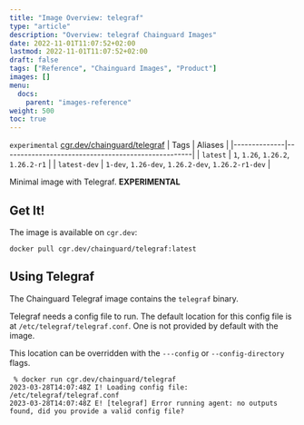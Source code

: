 ```yaml
---
title: "Image Overview: telegraf"
type: "article"
description: "Overview: telegraf Chainguard Images"
date: 2022-11-01T11:07:52+02:00
lastmod: 2022-11-01T11:07:52+02:00
draft: false
tags: ["Reference", "Chainguard Images", "Product"]
images: []
menu:
  docs:
    parent: "images-reference"
weight: 500
toc: true
---
```


`experimental` [cgr.dev/chainguard/telegraf](https://github.com/chainguard-images/images/tree/main/images/telegraf)
| Tags         | Aliases                                            |
|--------------|----------------------------------------------------|
| `latest`     | `1`, `1.26`, `1.26.2`, `1.26.2-r1`                 |
| `latest-dev` | `1-dev`, `1.26-dev`, `1.26.2-dev`, `1.26.2-r1-dev` |



Minimal image with Telegraf. **EXPERIMENTAL**

## Get It!

The image is available on `cgr.dev`:

```
docker pull cgr.dev/chainguard/telegraf:latest
```

## Using Telegraf

The Chainguard Telegraf image contains the `telegraf` binary.

Telegraf needs a config file to run.
The default location for this config file is at `/etc/telegraf/telegraf.conf`.
One is not provided by default with the image.

This location can be overridden with the `---config` or `--config-directory` flags.

```shell
 % docker run cgr.dev/chainguard/telegraf
2023-03-28T14:07:48Z I! Loading config file: /etc/telegraf/telegraf.conf
2023-03-28T14:07:48Z E! [telegraf] Error running agent: no outputs found, did you provide a valid config file?
```

